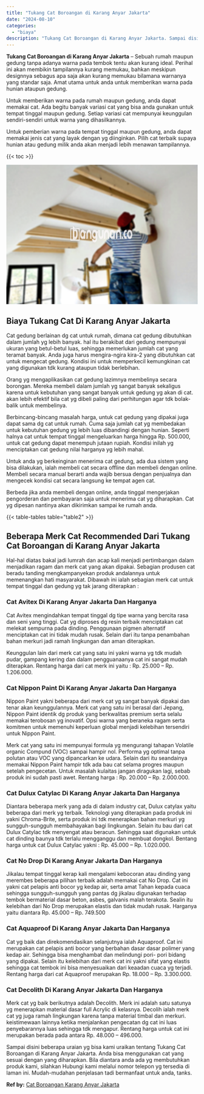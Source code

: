 ```yaml
---
title: "Tukang Cat Boroangan di Karang Anyar Jakarta"
date: "2024-08-10"
categories: 
  - "biaya"
description: "Tukang Cat Boroangan di Karang Anyar Jakarta. Sampai disini beberapa uraian yg bisa kami uraikan tentang Tukang Cat Boroangan di Karang Anyar Jakarta. Anda b..."
---
```


**Tukang Cat Boroangan di Karang Anyar Jakarta** – Sebuah rumah maupun gedung tanpa adanya warna pada tembok tentu akan kurang ideal. Perihal ini akan membikin tampilannya kurang memukau, bahkan meskipun designnya sebagus apa saja akan kurang memukau bilamana warnanya yang standar saja. Amat utama untuk anda untuk memberikan warna pada hunian ataupun gedung.

Untuk memberikan warna pada rumah maupun gedung, anda dapat memakai cat. Ada begitu banyak variasi cat yang bisa anda gunakan untuk tempat tinggal maupun gedung. Setiap variasi cat mempunyai keunggulan sendiri-sendiri untuk warna yang dihasilkannya.

Untuk pemberian warna pada tempat tinggal maupun gedung, anda dapat memakai jenis cat yang layak dengan yg diinginkan. Pilih cat terbaik supaya hunian atau gedung milik anda akan menjadi lebih menawan tampilannya.

{{< toc >}}

![Tukang Cat Boroangan di Karang Anyar Jakarta](/images/jasa-cat-murah38.png)

## Biaya Tukang Cat Di Karang Anyar Jakarta

Cat gedung berlainan dg cat untuk rumah, dimana cat gedung dibutuhkan dalam jumlah yg lebih banyak. hal itu berakibat dari gedung mempunyai ukuran yang betul-betul luas, sehingga memerlukan jumlah cat yang teramat banyak. Anda juga harus mengira-ngira kira-2 yang dibutuhkan cat untuk mengecat gedung. Kondisi ini untuk memperkecil kemungkinan cat yang digunakan tdk kurang ataupun tidak berlebihan.

Orang yg mengaplikasikan cat gedung lazimnya membelinya secara borongan. Mereka membeli dalam jumlah yg sangat banyak sekaligus karena untuk kebutuhan yang sangat banyak untuk gedung yg akan di cat. akan lebih efektif bila cat yg dibeli paling dari perhitungan agar tdk bolak-balik untuk membelinya.

Berbincang-bincang masalah harga, untuk cat gedung yang dipakai juga dapat sama dg cat untuk rumah. Cuma saja jumlah cat yg membedakan untuk kebutuhan gedung yg lebih luas dibandingi dengan hunian. Seperti halnya cat untuk tempat tinggal mengeluarkan harga hingga Rp. 500.000, untuk cat gedung dapat menempuh jutaan rupiah. Kondisi inilah yg menciptakan cat gedung nilai harganya yg lebih mahal.

Untuk anda yg berkeinginan menerima cat gedung, ada dua sistem yang bisa dilakukan, ialah membeli cat secara offline dan membeli dengan online. Membeli secara manual berarti anda wajib bersua dengan penjualnya dan mengecek kondisi cat secara langsung ke tempat agen cat.

Berbeda jika anda membeli dengan online, anda tinggal mengerjakan pengorderan dan pembayaran saja untuk menerima cat yg diharapkan. Cat yg dipesan nantinya akan dikirimkan sampai ke rumah anda.

{{< table-tables table="table2" >}}

## Beberapa Merk Cat Recommended Dari Tukang Cat Boroangan di Karang Anyar Jakarta

Hal-hal diatas bakal jadi lumrah dan acap kali menjadi pertimbangan dalam menjadikan ragam dan merk cat yang akan dipakai. Sebagian produsen cat beradu tanding mengkampanyekan produk andalannya untuk memenangkan hati masyarakat. Dibawah ini ialah sebagian merk cat untuk tempat tinggal dan gedung yg tak jarang diterapkan :

### Cat Avitex Di Karang Anyar Jakarta Dan Harganya

Cat Avitex mengindahkan tempat tinggal dg tipe warna yang bercita rasa dan seni yang tinggi. Cat yg diproses dg resin terbaik menciptakan cat melekat sempurna pada dinding. Penggunaan pigmen alternatif menciptakan cat ini tidak mudah rusak. Selain dari itu tanpa penambahan bahan merkuri jadi ramah lingkungan dan aman diterapkan.

Keunggulan lain dari merk cat yang satu ini yakni warna yg tdk mudah pudar, gampang kering dan dalam pengguanaanya cat ini sangat mudah diterapkan. Rentang harga dari cat merk ini yaitu : Rp. 25.000 – Rp. 1.206.000.

### Cat Nippon Paint Di Karang Anyar Jakarta Dan Harganya

Nippon Paint yakni beberapa dari merk cat yg sangat banyak dipakai dan tenar akan keunggulannya. Merk cat yang satu ini berasal dari Jepang, Nippon Paint identik dg produk yang berkwalitas premium serta selalu memakai terobosan yg inovatif. Opsi warna yang beraneka ragam serta komitmen untuk memenuhi keperluan global menjadi kelebihan tersendiri untuk Nippon Paint.

Merk cat yang satu ini mempunyai formula yg mengurangi tahapan Volatile organic Compund (VOC) sampai hampir nol. Performa yg optimal tanpa polutan atau VOC yang dipancarkan ke udara. Selain dari itu seandainya memakai Nippon Paint hampir tdk ada bau cat selama progres maupun setelah pengecetan. Untuk masalah kulaitas jangan diragukan lagi, sebab produk ini sudah pasti awet. Rentang harga : Rp. 20.000 – Rp. 2.000.000.

### Cat Dulux Catylac Di Karang Anyar Jakarta Dan Harganya

Diantara beberapa merk yang ada di dalam industry cat, Dulux catylax yaitu beberapa dari merk yg terbaik. Teknologi yang diterapkan pada produk ini yakni Chroma-Brite, serta produk ini tdk menerapkan bahan merkuri yg sungguh-sungguh membahayakan bagi lingkungan. Selain itu bau dari cat Dulux Catylac tdk menyengat atau beracun. Sehingga saat digunakan untuk cat dinding baunya tdk terlalu mengganggu dan membuat dongkol. Bentang harga untuk cat Dulux Catylac yakni : Rp. 45.000 – Rp. 1.020.000.

### Cat No Drop Di Karang Anyar Jakarta Dan Harganya

Jikalau tempat tinggal kerap kali mengalami kebocoran atau dinding yang merembes beberapa pilihan terbaik adalah memakai cat No Drop. Cat ini yakni cat pelapis anti bocor yg kedap air, serta amat Tahan kepada cuaca sehingga sungguh-sungguh yang pantas dg jikalau digunakan terhadap tembok bermaterial dasar beton, asbes, galvanis malah terakota. Sealin itu kelebihan dari No Drop merupakan elastis dan tidak mudah rusak. Harganya yaitu diantara Rp. 45.000 – Rp. 749.500

### Cat Aquaproof Di Karang Anyar Jakarta Dan Harganya

Cat yg baik dan direkomendasikan selanjutnya ialah Aquaproof. Cat ini merupakan cat pelapis anti bocor yang berbahan dasar dasar polimer yang kedap air. Sehingga bisa menghambat dan melindungi pori- pori bidang yang dipakai. Selain itu kelebihan dari merk cat ini yakni sifat yang elastis sehingga cat tembok ini bisa menyesuaikan dari keaadan cuaca yg terjadi. Rentang harga dari cat Aquaproof merupakan Rp. 18.000 – Rp. 3.300.000.

### Cat Decolith Di Karang Anyar Jakarta Dan Harganya

Merk cat yg baik berikutnya adalah Decolith. Merk ini adalah satu satunya yg menerapkan material dasar full Acrylic di kelasnya. Decolih ialah merk cat yg juga ramah lingkungan karena tanpa material timbal dan merkuri. keistimewaan lainnya ketika menjalankan pengecatan dg cat ini luas penyebarannya luas sehingga tdk mengapur. Rentang harga untuk cat ini merupakan berada pada antara Rp. 48.000 – 496.000.

Sampai disini beberapa uraian yg bisa kami uraikan tentang Tukang Cat Boroangan di Karang Anyar Jakarta. Anda bisa menggunakan cat yang sesuai dengan yang diharapkan. Bila diantara anda ada yg membutuhkan produk kami, silahkan Hubungi kami melalui nomor telepon yg tersedia di laman ini. Mudah-mudahan penjelasan tadi bermanfaat untuk anda, tanks.

**Ref by:** [Cat Boroangan Karang Anyar Jakarta](https://id.wikipedia.org/wiki/Cat)
